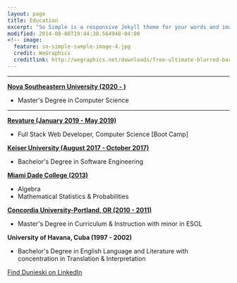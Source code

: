 ```yaml
---
layout: page
title: Education
excerpt: "So Simple is a responsive Jekyll theme for your words and images."
modified: 2014-08-08T19:44:38.564948-04:00
<!-- image:
  feature: so-simple-sample-image-4.jpg
  credit: WeGraphics
  creditlink: http://wegraphics.net/downloads/free-ultimate-blurred-background-pack/ -->
---
```


<!--Looking for a simple, responsive, theme for your Jekyll powered blog? Well look no further. Here be **So Simple Theme**, the follow up to [**Minimal Mistakes**](http://mmistakes.github.io/minimal-mistakes) --- by designer slash illustrator [Michael Rose](http://mademistakes.com).-->

<hr/>

 [**Nova Southeastern University (2020 - )**](https://www.nova.edu)
   * Master's Degree in Computer Science
 <hr/>
   
 [**Revature (January 2019 - May 2019)**](https://revature.com)
   * Full Stack Web Developer, Computer Science [Boot Camp]
 
 [**Keiser University (August 2017 - October 2017)**](https://www.keiseruniversity.edu)
   * Bachelor's Degree in Software Engineering
 
 [**Miami Dade College (2013)**](https://www.mdc.edu)
   * Algebra
   * Mathematical Statistics & Probabilities
  
  [**Concordia University-Portland, OR (2010 - 2011)**](https://www.cu-portland.edu)
   * Master's Degree in Curriculum & Instruction with minor in ESOL
  
  **University of Havana, Cuba (1997 - 2002)**
   * Bachelor's Degree in English Language and Literature with concentration in Translation & Interpretation

<a markdown="0" href="https://www.linkedin.com/in/dunieski-otano-80249a152/" class="btn">Find Dunieski on LinkedIn</a>

[^1]: Example: *domain.com/category-name/post-title*
